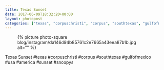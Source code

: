 ```yaml
---
title: Texas Sunset
date: 2017-06-09T18:32:20+00:00
layout: photopost
categories: ["texas", "corpuschristi", "corpus", "southtexas", "gulfofmexico", "usa", "america", "sunset", "snoopys", "photos", "instagram"]
---
```


<figure class="photo photo--square">
  {% picture photo-square blog/instagram/da146d94b85761c2e7665a43eea87b1b.jpg alt="" %}
</figure>

Texas Sunset
#texas #corpuschristi #corpus #southtexas #gulfofmexico #usa #america #sunset #snoopys
